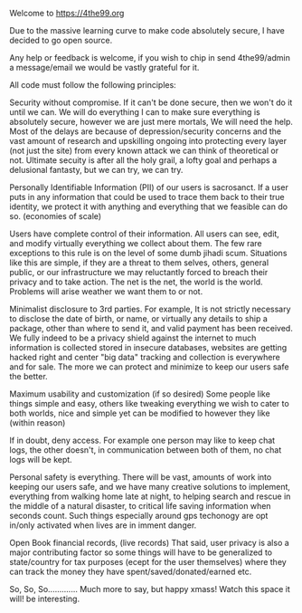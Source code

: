 Welcome to https://4the99.org

Due to the massive learning curve to make code absolutely secure, I have decided to go open source. 

Any help or feedback is welcome, if you wish to chip in send 4the99/admin a message/email we would be vastly grateful for it. 



All code must follow the following principles: 

Security without compromise. 
If it can't be done secure, then we won't do it until we can.
We will do everything I can to make sure everything is absolutely secure, however we are just mere mortals, We will need the help. Most of the delays are because of depression/security concerns and the vast amount of research and upskilling ongoing into protecting every layer (not just the site) from every known attack we can think of theoretical or not. Ultimate secuity is after all the holy grail, a lofty goal and perhaps a delusional fantasty, but we can try, we can try. 

Personally Identifiable Information (PII) of our users is sacrosanct.
If a user puts in any information that could be used to trace them back to their true identity, we protect it with anything and everything that we feasible can do so. (economies of scale) 

Users have complete control of their information. 
All users can see, edit, and modify virtually everything we collect about them. The few rare exceptions to this rule is on the level of some dumb jihadi scum. Situations like this are simple, if they are a threat to them selves, others, general public, or our infrastructure we may reluctantly forced to breach their privacy and to take action. The net is the net, the world is the world. Problems will arise weather we want them to or not. 

Minimalist disclosure to 3rd parties. 
For example, It is not strictly necessary to disclose the date of birth, or name, or virtually any details to ship a package, other than where to send it, and valid payment has been received. We fully indeed to be a privacy shield against the internet to much information is collected stored in insecure databases, websites are getting hacked right and center "big data" tracking and collection is everywhere and for sale. The more we can protect and minimize to keep our users safe the better. 

Maximum usability and customization (if so desired)
Some people like things simple and easy, others like tweaking everything we wish to cater to both worlds, nice and simple yet can be modified to however they like (within reason) 

If in doubt, deny access. 
For example one person may like to keep chat logs, the other doesn't, in communication between both of them, no chat logs will be kept. 

Personal safety is everything. 
There will be vast, amounts of work into keeping our users safe, and we have many creative solutions to implement, everything from walking home late at night, to helping search and rescue in the middle of a natural disaster, to critical life saving information when seconds count. Such things especially around gps techonogy are opt in/only activated when lives are in imment danger.

Open Book financial records, (live records) 
That said, user privacy is also a major contributing factor so some things will have to be generalized to state/country for tax purposes (ecept for the user themselves) where they can track the money they have spent/saved/donated/earned etc.

So, So, So............. Much more to say, but happy xmass! Watch this space it will! be interesting. 
